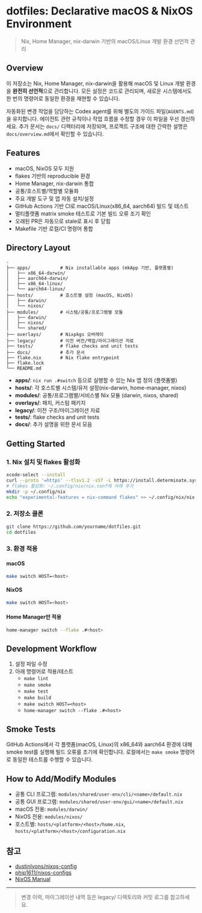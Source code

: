# dotfiles: Declarative macOS & NixOS Environment

> Nix, Home Manager, nix-darwin 기반의 macOS/Linux 개발 환경 선언적 관리

## Overview

이 저장소는 Nix, Home Manager, nix-darwin을 활용해 macOS 및 Linux 개발 환경을 **완전히 선언적**으로 관리합니다. 모든 설정은 코드로 관리되며, 새로운 시스템에서도 한 번의 명령어로 동일한 환경을 재현할 수 있습니다.

자동화된 변경 작업을 담당하는 Codex agent를 위해 별도의 가이드 파일(`AGENTS.md`)을 유지합니다. 에이전트 관련 규칙이나 작업 흐름을 수정할 경우 이 파일을 우선 갱신하세요. 추가 문서는 `docs/` 디렉터리에 저장되며, 프로젝트 구조에 대한 간략한 설명은 `docs/overview.md`에서 확인할 수 있습니다.

## Features

- macOS, NixOS 모두 지원
- flakes 기반의 reproducible 환경
- Home Manager, nix-darwin 통합
- 공통/호스트별/역할별 모듈화
- 주요 개발 도구 및 앱 자동 설치/설정
- GitHub Actions 기반 CI로 macOS/Linux(x86_64, aarch64) 빌드 및 테스트
- 멀티플랫폼 matrix smoke 테스트로 기본 빌드 오류 조기 확인
- 오래된 PR은 자동으로 stale로 표시 후 닫힘
- Makefile 기반 로컬/CI 명령어 통합

## Directory Layout

```
.
├── apps/           # Nix installable apps (mkApp 기반, 플랫폼별)
│   ├── x86_64-darwin/
│   ├── aarch64-darwin/
│   ├── x86_64-linux/
│   └── aarch64-linux/
├── hosts/          # 호스트별 설정 (macOS, NixOS)
│   ├── darwin/
│   └── nixos/
├── modules/        # 시스템/공통/프로그램별 모듈
│   ├── darwin/
│   ├── nixos/
│   └── shared/
├── overlays/       # Nixpkgs 오버레이
├── legacy/         # 이전 버전/백업/마이그레이션 자료
├── tests/          # flake checks and unit tests
├── docs/           # 추가 문서
├── flake.nix       # Nix flake entrypoint
├── flake.lock
└── README.md
```

- **apps/**: `nix run .#switch` 등으로 실행할 수 있는 Nix 앱 정의 (플랫폼별)
- **hosts/**: 각 호스트별 시스템/유저 설정(nix-darwin, home-manager, nixos)
- **modules/**: 공통/프로그램별/서비스별 Nix 모듈 (darwin, nixos, shared)
- **overlays/**: 패치, 커스텀 패키지
- **legacy/**: 이전 구조/마이그레이션 자료
- **tests/**: flake checks and unit tests
- **docs/**: 추가 설명을 위한 문서 모음

## Getting Started

### 1. Nix 설치 및 flakes 활성화

```sh
xcode-select --install
curl --proto '=https' --tlsv1.2 -sSf -L https://install.determinate.systems/nix | sh -s -- install
# flakes 활성화: ~/.config/nix/nix.conf에 아래 추가
mkdir -p ~/.config/nix
echo "experimental-features = nix-command flakes" >> ~/.config/nix/nix.conf
```

### 2. 저장소 클론

```sh
git clone https://github.com/yourname/dotfiles.git
cd dotfiles
```

### 3. 환경 적용

#### macOS

```sh
make switch HOST=<host>
```

#### NixOS

```sh
make switch HOST=<host>
```

#### Home Manager만 적용

```sh
home-manager switch --flake .#<host>
```

## Development Workflow

1. 설정 파일 수정
2. 아래 명령어로 적용/테스트
   - `make lint`
   - `make smoke`
   - `make test`
   - `make build`
   - `make switch HOST=<host>`
   - `home-manager switch --flake .#<host>`

## Smoke Tests

GitHub Actions에서 각 플랫폼(macOS, Linux)의 x86_64와 aarch64 환경에 대해 smoke test를 실행해 빌드 오류를 조기에 확인합니다. 로컬에서는 `make smoke` 명령어로 동일한 테스트를 수행할 수 있습니다.

## How to Add/Modify Modules

- 공통 CLI 프로그램: `modules/shared/user-env/cli/<name>/default.nix`
- 공통 GUI 프로그램: `modules/shared/user-env/gui/<name>/default.nix`
- macOS 전용: `modules/darwin/`
- NixOS 전용: `modules/nixos/`
- 호스트별: `hosts/<platform>/<host>/home.nix`, `hosts/<platform>/<host>/configuration.nix`

## 참고

- [dustinlyons/nixos-config](https://github.com/dustinlyons/nixos-config)
- [phip1611/nixos-configs](https://github.com/phip1611/nixos-configs)
- [NixOS Manual](https://nixos.org/manual/nixos/stable/)

---

> 변경 이력, 마이그레이션 내역 등은 legacy/ 디렉토리와 커밋 로그를 참고하세요.

